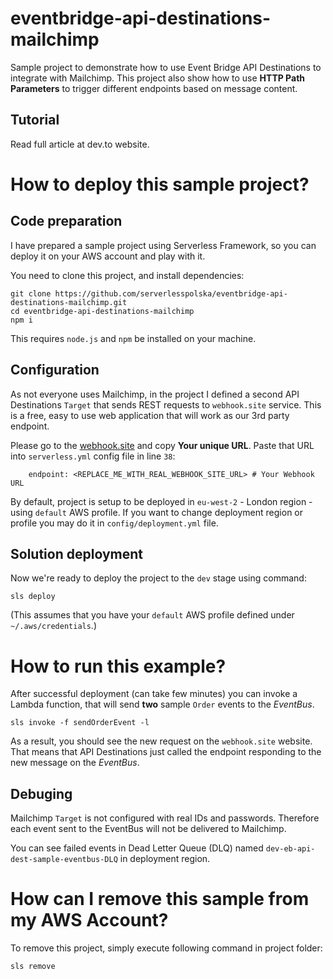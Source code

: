 # eventbridge-api-destinations-mailchimp
Sample project to demonstrate how to use Event Bridge API Destinations to integrate with Mailchimp. This project also show how to use **HTTP Path Parameters** to trigger different endpoints based on message content.

## Tutorial
Read full article at dev.to website.

# How to deploy this sample project?
## Code preparation
I have prepared a sample project using Serverless Framework, so you can deploy it on your AWS account and play with it.

You need to clone this project, and install dependencies:
```
git clone https://github.com/serverlesspolska/eventbridge-api-destinations-mailchimp.git
cd eventbridge-api-destinations-mailchimp
npm i
```
This requires `node.js` and `npm` be installed on your machine.

## Configuration

As not everyone uses Mailchimp, in the project I defined a second API Destinations `Target` that sends REST requests to `webhook.site` service. This is a free, easy to use web application that will work as our 3rd party endpoint.

Please go to the [webhook.site](https://webhook.site) and copy **Your unique URL**. Paste that URL into `serverless.yml` config file in line `38`:
```
    endpoint: <REPLACE_ME_WITH_REAL_WEBHOOK_SITE_URL> # Your Webhook URL
```

By default, project is setup to be deployed in `eu-west-2` - London region - using `default` AWS profile. If you want to change deployment region or profile you may do it in `config/deployment.yml` file.

## Solution deployment

Now we're ready to deploy the project to the `dev` stage using command:
```
sls deploy
```
(This assumes that you have your `default` AWS profile defined under `~/.aws/credentials`.)


# How to run this example?

After successful deployment (can take few minutes) you can invoke a Lambda function, that will send **two** sample `Order` events to the *EventBus*. 
```
sls invoke -f sendOrderEvent -l
```
As a result, you should see the new request on the `webhook.site` website. That means that API Destinations just called the endpoint responding to the new message on the *EventBus*.

## Debuging
Mailchimp `Target` is not configured with real IDs and passwords. Therefore each event sent to the EventBus will not be delivered to Mailchimp. 

You can see failed events in Dead Letter Queue (DLQ) named `dev-eb-api-dest-sample-eventbus-DLQ` in deployment region.

# How can I remove this sample from my AWS Account?
To remove this project, simply execute following command in project folder:
```
sls remove
```